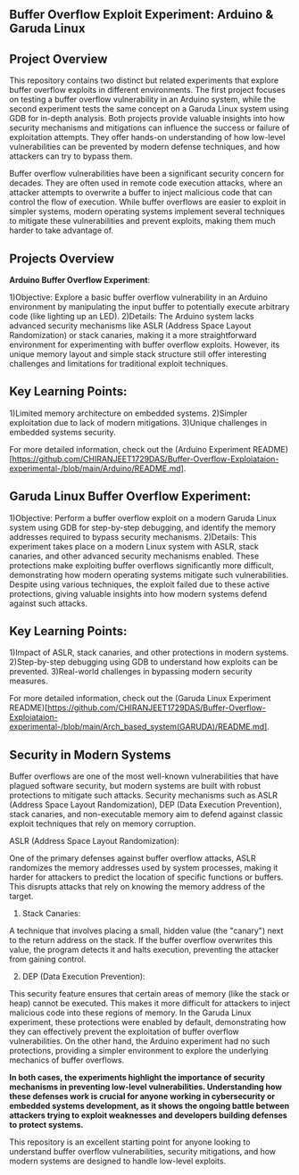 ## Buffer Overflow Exploit Experiment: Arduino & Garuda Linux

 ## Project Overview

This repository contains two distinct but related experiments that explore buffer overflow exploits in different environments. The first project focuses on testing a buffer overflow vulnerability in an Arduino system, while the second experiment tests the same concept on a Garuda Linux system using GDB for in-depth analysis. Both projects provide valuable insights into how security mechanisms and mitigations can influence the success or failure of exploitation attempts. They offer hands-on understanding of how low-level vulnerabilities can be prevented by modern defense techniques, and how attackers can try to bypass them.

Buffer overflow vulnerabilities have been a significant security concern for decades. They are often used in remote code execution attacks, where an attacker attempts to overwrite a buffer to inject malicious code that can control the flow of execution. While buffer overflows are easier to exploit in simpler systems, modern operating systems implement several techniques to mitigate these vulnerabilities and prevent exploits, making them much harder to take advantage of.

 ## Projects Overview

**Arduino Buffer Overflow Experiment**:

1)Objective: Explore a basic buffer overflow vulnerability in an Arduino environment by manipulating the input buffer to potentially execute arbitrary code (like lighting up an LED).
2)Details: The Arduino system lacks advanced security mechanisms like ASLR (Address Space Layout Randomization) or stack canaries, making it a more straightforward environment for experimenting with buffer overflow exploits. However, its unique 
           memory layout and simple stack structure still offer interesting challenges and limitations for traditional exploit techniques.

## Key Learning Points:
1)Limited memory architecture on embedded systems.
2)Simpler exploitation due to lack of modern mitigations.
3)Unique challenges in embedded systems security.

For more detailed information, check out the (Arduino Experiment README)[https://github.com/CHIRANJEET1729DAS/Buffer-Overflow-Exploiataion-experimental-/blob/main/Arduino/README.md].

## Garuda Linux Buffer Overflow Experiment:

1)Objective: Perform a buffer overflow exploit on a modern Garuda Linux system using GDB for step-by-step debugging, and identify the memory addresses required to bypass security mechanisms.
2)Details: This experiment takes place on a modern Linux system with ASLR, stack canaries, and other advanced security mechanisms enabled. These protections make exploiting buffer overflows significantly more difficult, demonstrating how modern operating systems mitigate such vulnerabilities. Despite using various techniques, the exploit failed due to these active protections, giving valuable insights into how modern systems defend against such attacks.

## Key Learning Points:
1)Impact of ASLR, stack canaries, and other protections in modern systems.
2)Step-by-step debugging using GDB to understand how exploits can be prevented.
3)Real-world challenges in bypassing modern security measures.

For more detailed information, check out the (Garuda Linux Experiment README)[https://github.com/CHIRANJEET1729DAS/Buffer-Overflow-Exploiataion-experimental-/blob/main/Arch_based_system(GARUDA)/README.md].

## Security in Modern Systems

Buffer overflows are one of the most well-known vulnerabilities that have plagued software security, but modern systems are built with robust protections to mitigate such attacks. Security mechanisms such as ASLR (Address Space Layout Randomization), DEP (Data Execution Prevention), stack canaries, and non-executable memory aim to defend against classic exploit techniques that rely on memory corruption.

ASLR (Address Space Layout Randomization):

One of the primary defenses against buffer overflow attacks, ASLR randomizes the memory addresses used by system processes, making it harder for attackers to predict the location of specific functions or buffers. This disrupts attacks that rely on knowing the memory address of the target.

1) Stack Canaries:

A technique that involves placing a small, hidden value (the "canary") next to the return address on the stack. If the buffer overflow overwrites this value, the program detects it and halts execution, preventing the attacker from gaining control.

2) DEP (Data Execution Prevention):

This security feature ensures that certain areas of memory (like the stack or heap) cannot be executed. This makes it more difficult for attackers to inject malicious code into these regions of memory.
In the Garuda Linux experiment, these protections were enabled by default, demonstrating how they can effectively prevent the exploitation of buffer overflow vulnerabilities. On the other hand, the Arduino experiment had no such protections, providing a simpler environment to explore the underlying mechanics of buffer overflows.


**In both cases, the experiments highlight the importance of security mechanisms in preventing low-level vulnerabilities. Understanding how these defenses work is crucial for anyone working in cybersecurity or embedded systems development, as it shows the ongoing battle between attackers trying to exploit weaknesses and developers building defenses to protect systems.**

This repository is an excellent starting point for anyone looking to understand buffer overflow vulnerabilities, security mitigations, and how modern systems are designed to handle low-level exploits.
